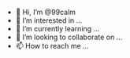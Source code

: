 - 👋 Hi, I’m @99calm
- 👀 I’m interested in ...
- 🌱 I’m currently learning ...
- 💞️ I’m looking to collaborate on ...
- 📫 How to reach me ...

<!---
99calm/99calm is a ✨ special ✨ repository because its `README.md` (this file) appears on your GitHub profile.
You can click the Preview link to take a look at your changes.
--->
